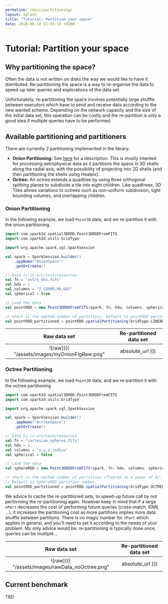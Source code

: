 ```yaml
---
permalink: /docs/partitioning/
layout: splash
title: "Tutorial: Partition your space"
date: 2018-06-18 22:31:13 +0200
---
```


# Tutorial: Partition your space

## Why partitioning the space?

Often the data is not written on disks the way we would like to have it distributed. Re-partitioning the space is a way to re-organise the data to speed-up later queries and explorations of the data set.

Unfortunately, re-partitioning the space involves potentially large shuffle between executors which have to send and receive data according to the new wanted scheme. Depending on the network capacity and the size of the initial data set, this operation can be costly and the re-partition is only a good idea if multiple queries have to be performed.

## Available partitioning and partitioners

There are currently 2 partitioning implemented in the library:

- **Onion Partitioning:** See [here](https://github.com/JulienPeloton/spark3D/issues/11) for a description. This is mostly intented for processing astrophysical data as it partitions the space in 3D shells along the radial axis, with the possibility of projecting into 2D shells (and then partitioning the shells using Healpix).
- **Octree:** An octree extends a quadtree by using three orthogonal splitting planes to subdivide a tile into eight children. Like quadtrees, 3D Tiles allows variations to octrees such as non-uniform subdivision, tight bounding volumes, and overlapping children.

### Onion Partitioning

In the following example, we load `Point3D` data, and we re-partition it with the onion partitioning

```scala
import com.spark3d.spatial3DRDD.Point3DRDDFromFITS
import com.spark3d.utils.GridType

import org.apache.spark.sql.SparkSession

val spark = SparkSession.builder()
	.appName("OnionSpace")
	.getOrCreate()

// Data is in src/test/resources
val fn = "astro_obs.fits"
val hdu = 1
val columns = "Z_COSMO,RA,DEC"
val spherical = true

// Load the data 
val pointRDD = new Point3DRDDFromFITS(spark, fn, hdu, columns, spherical)

// nPart is the wanted number of partitions. Default is pointRDD partition number.
val pointRDD_partitioned = pointRDD.spatialPartitioning(GridType.LINEARONIONGRID, nPart)
```

| Raw data set | Re-partitioned data set
|:---------:|:---------:
| ![raw]({{ "/assets/images/myOnionFigRaw.png" | absolute_url }}) | ![repartitioning]({{ "/assets/images/myOnionFig.png" | absolute_url }})

### Octree Partitioning

In the following example, we load `Point3D` data, and we re-partition it with the octree partitioning

```scala
import com.spark3d.spatial3DRDD.Point3DRDDFromFITS
import com.spark3d.utils.GridType

import org.apache.spark.sql.SparkSession

val spark = SparkSession.builder()
	.appName("OctreeSpace")
	.getOrCreate()

// Data is in src/test/resources
val fn = "cartesian_spheres.fits"
val hdu = 1
val columns = "x,y,z,radius"
val spherical = false

// Load the data 
val sphereRDD = new Point3DRDDFromFITS(spark, fn, hdu, columns, spherical)

// nPart is the wanted number of partitions (floored to a power of 8). 
// Default is sphereRDD partition number.
val pointRDD_partitioned = pointRDD.spatialPartitioning(GridType.OCTREE, nPart)
```


We advice to cache the re-partitioned sets, to speed-up future call by not performing the re-partitioning again.
However keep in mind that if a large `nPart` decreases the cost of performing future queries (cross-match, KNN, ...), it increases the partitioning cost as more partitions implies more data shuffle between partitions. There is no magic number for `nPart` which applies in general, and you'll need to set it according to the needs of your problem. My only advice would be: re-partitioning is typically done once, queries can be multiple...

| Raw data set | Re-partitioned data set
|:---------:|:---------:
| ![raw]({{ "/assets/images/rawData_noOctree.png" | absolute_url }}) | ![repartitioning]({{ "/assets/images/rawData_withOctree.png" | absolute_url }})

## Current benchmark

TBD
